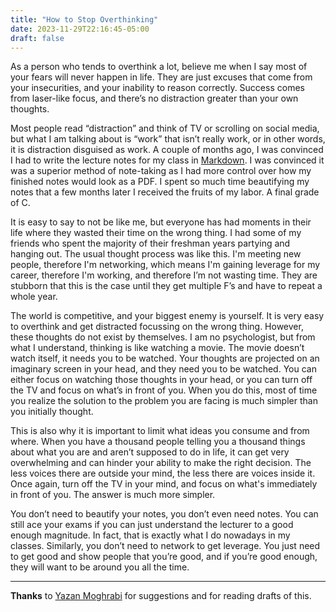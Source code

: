 ```yaml
---
title: "How to Stop Overthinking"
date: 2023-11-29T22:16:45-05:00
draft: false
---
```


As a person who tends to overthink a lot, believe me when I say most of your fears will never happen in life. They are just excuses that come from your insecurities, and your inability to reason correctly. Success comes from laser-like focus, and there’s no distraction greater than your own thoughts. 

Most people read “distraction” and think of TV or scrolling on social media, but what I am talking about is “work” that isn’t really work, or in other words, it is distraction disguised as work. A couple of months ago, I was convinced I had to write the lecture notes for my class in [Markdown](https://en.wikipedia.org/wiki/Markdown). I was convinced it was a superior method of note-taking as I had more control over how my finished notes would look as a PDF. I spent so much time beautifying my notes that a few months later I received the fruits of my labor. A final grade of C. 

It is easy to say to not be like me, but everyone has had moments in their life where they wasted their time on the wrong thing. I had some of my friends who spent the majority of their freshman years partying and hanging out. The usual thought process was like this. I'm meeting new people, therefore I'm networking, which means I'm gaining leverage for my career, therefore I'm working, and therefore I’m not wasting time. They are stubborn that this is the case until they get multiple F’s and have to repeat a whole year.

The world is competitive, and your biggest enemy is yourself. It is very easy to overthink and get distracted focussing on the wrong thing. However, these thoughts do not exist by themselves. I am no psychologist, but from what I understand, thinking is like watching a movie. The movie doesn’t watch itself, it needs you to be watched. Your thoughts are projected on an imaginary screen in your head, and they need you to be watched. You can either focus on watching those thoughts in your head, or you can turn off the TV and focus on what’s in front of you. When you do this, most of time you realize the solution to the problem you are facing is much simpler than you initially thought.

This is also why it is important to limit what ideas you consume and from where. When you have a thousand people telling you a thousand things about what you are and aren’t supposed to do in life, it can get very overwhelming and can hinder your ability to make the right decision. The less voices there are outside your mind, the less there are voices inside it. Once again, turn off the TV in your mind, and focus on what's immediately in front of you. The answer is much more simpler.

You don’t need to beautify your notes, you don’t even need notes. You can still ace your exams if you can just understand the lecturer to a good enough magnitude. In fact, that is exactly what I do nowadays in my classes. Similarly, you don’t need to network to get leverage. You just need to get good and show people that you’re good, and if you’re good enough, they will want to be around you all the time.

---

**Thanks** to [Yazan Moghrabi](https://www.instagram.com/yazan__moghrabi/) for suggestions and for reading drafts of this.